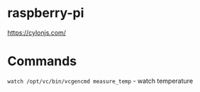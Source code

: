 # raspberry-pi

https://cylonjs.com/

# Commands

`watch /opt/vc/bin/vcgencmd measure_temp` - watch temperature
